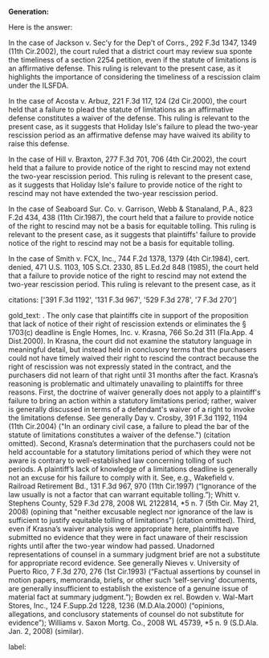 **Generation:**

 Here is the answer:

<answer>

In the case of Jackson v. Sec'y for the Dep't of Corrs., 292 F.3d 1347, 1349 (11th Cir.2002), the court ruled that a district court may review sua sponte the timeliness of a section 2254 petition, even if the statute of limitations is an affirmative defense. This ruling is relevant to the present case, as it highlights the importance of considering the timeliness of a rescission claim under the ILSFDA.

In the case of Acosta v. Arbuz, 221 F.3d 117, 124 (2d Cir.2000), the court held that a failure to plead the statute of limitations as an affirmative defense constitutes a waiver of the defense. This ruling is relevant to the present case, as it suggests that Holiday Isle's failure to plead the two-year rescission period as an affirmative defense may have waived its ability to raise this defense.

In the case of Hill v. Braxton, 277 F.3d 701, 706 (4th Cir.2002), the court held that a failure to provide notice of the right to rescind may not extend the two-year rescission period. This ruling is relevant to the present case, as it suggests that Holiday Isle's failure to provide notice of the right to rescind may not have extended the two-year rescission period.

In the case of Seaboard Sur. Co. v. Garrison, Webb & Stanaland, P.A., 823 F.2d 434, 438 (11th Cir.1987), the court held that a failure to provide notice of the right to rescind may not be a basis for equitable tolling. This ruling is relevant to the present case, as it suggests that plaintiffs' failure to provide notice of the right to rescind may not be a basis for equitable tolling.

In the case of Smith v. FCX, Inc., 744 F.2d 1378, 1379 (4th Cir.1984), cert. denied, 471 U.S. 1103, 105 S.Ct. 2330, 85 L.Ed.2d 848 (1985), the court held that a failure to provide notice of the right to rescind may not extend the two-year rescission period. This ruling is relevant to the present case, as it

citations: ['391 F.3d 1192', '131 F.3d 967', '529 F.3d 278', '7 F.3d 270']

gold_text: . The only case that plaintiffs cite in support of the proposition that lack of notice of their right of rescission extends or eliminates the § 1703(c) deadline is Engle Homes, Inc. v. Krasna, 766 So.2d 311 (Fla.App. 4 Dist.2000). In Krasna, the court did not examine the statutory language in meaningful detail, but instead held in conclusory terms that the purchasers could not have timely waived their right to rescind the contract because the right of rescission was not expressly stated in the contract, and the purchasers did not learn of that right until 31 months after the fact. Krasna’s reasoning is problematic and ultimately unavailing to plaintiffs for three reasons. First, the doctrine of waiver generally does not apply to a plaintiff's failure to bring an action within a statutory limitations period; rather, waiver is generally discussed in terms of a defendant's waiver of a right to invoke the limitations defense. See generally Day v. Crosby, 391 F.3d 1192, 1194 (11th Cir.2004) ("In an ordinary civil case, a failure to plead the bar of the statute of limitations constitutes a waiver of the defense.") (citation omitted). Second, Krasna’s determination that the purchasers could not be held accountable for a statutory limitations period of which they were not aware is contrary to well-established law concerning tolling of such periods. A plaintiff’s lack of knowledge of a limitations deadline is generally not an excuse for his failure to comply with it. See, e.g., Wakefield v. Railroad Retirement Bd., 131 F.3d 967, 970 (11th Cir.1997) (“Ignorance of the law usually is not a factor that can warrant equitable tolling.”); Whitt v. Stephens County, 529 F.3d 278, 2008 WL 2122814, *5 n. 7 (5th Cir. May 21, 2008) (opining that "neither excusable neglect nor ignorance of the law is sufficient to justify equitable tolling of limitations”) (citation omitted). Third, even if Krasna’s waiver analysis were appropriate here, plaintiffs have submitted no evidence that they were in fact unaware of their rescission rights until after the two-year window had passed. Unadorned representations of counsel in a summary judgment brief are not a substitute for appropriate record evidence. See generally Nieves v. University of Puerto Rico, 7 F.3d 270, 276 (1st Cir.1993) (“Factual assertions by counsel in motion papers, memoranda, briefs, or other such ‘self-serving’ documents, are generally insufficient to establish the existence of a genuine issue of material fact at summary judgment.”); Bowden ex rel. Bowden v. Wal-Mart Stores, Inc., 124 F.Supp.2d 1228, 1236 (M.D.Ala.2000) (“opinions, allegations, and conclusory statements of counsel do not substitute for evidence”); Williams v. Saxon Mortg. Co., 2008 WL 45739, *5 n. 9 (S.D.Ala. Jan. 2, 2008) (similar).

label: 